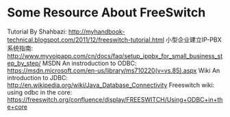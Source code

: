 # Some Resource About FreeSwitch
Tutorial By Shahbazi: http://myhandbook-technical.blogspot.com/2011/12/freeswitch-tutorial.html
小型企业建立IP-PBX系统指南: http://www.myvoipapp.com/cn/docs/faq/setup_ippbx_for_small_business_step_by_step/
MSDN An instroduction to ODBC: https://msdn.microsoft.com/en-us/library/ms710220(v=vs.85).aspx
Wiki An introduction to JDBC: http://en.wikipedia.org/wiki/Java_Database_Connectivity
Freeswitch wiki: using odbc in the core: https://freeswitch.org/confluence/display/FREESWITCH/Using+ODBC+in+the+core

